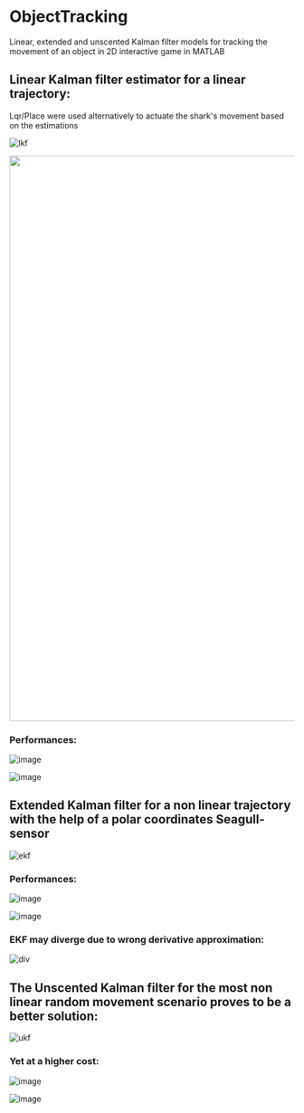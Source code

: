 # ObjectTracking
Linear, extended and unscented Kalman filter models for tracking the movement of an object in 2D interactive game in MATLAB

## Linear Kalman filter estimator for a linear trajectory:
Lqr/Place were used alternatively to actuate the shark's movement based on the estimations 


![lkf](https://user-images.githubusercontent.com/81184255/179504407-11330108-6403-45d3-b3c5-dfb5a9cc735d.gif)

<img src="https://user-images.githubusercontent.com/81184255/179504407-11330108-6403-45d3-b3c5-dfb5a9cc735d.gif" width="1000" height="1000"/>

### Performances: 

![image](https://user-images.githubusercontent.com/81184255/179503846-05b4d593-51a2-436c-98bc-dd6b6af85c88.png)

![image](https://user-images.githubusercontent.com/81184255/179503891-f7fc30a7-4693-4df2-b92d-ecbdb5cace05.png)


## Extended Kalman filter for a non linear trajectory with the help of a polar coordinates Seagull-sensor

![ekf](https://user-images.githubusercontent.com/81184255/179504427-cc6f5939-fa04-4080-9bfa-3db62bc611ab.gif)

### Performances: 

![image](https://user-images.githubusercontent.com/81184255/179504843-6e0cc412-f72b-492e-80b9-5cf73b9396ee.png)

![image](https://user-images.githubusercontent.com/81184255/179504868-80248a3e-bed6-4dbf-b2a3-17997683939a.png)


### EKF may diverge due to wrong derivative approximation:

![div](https://user-images.githubusercontent.com/81184255/179504661-1c1b513a-3f33-4f23-9dff-e86f4d63f3b3.gif)


## The Unscented Kalman filter for the most non linear random movement scenario proves to be a better solution:

![ukf](https://user-images.githubusercontent.com/81184255/179505178-7f32fcec-e6ec-4733-8cf6-e39c13a4b20b.gif)

### Yet at a higher cost:

![image](https://user-images.githubusercontent.com/81184255/179505243-8ac327ce-0883-43a6-8bb7-53b349e5cd03.png)

![image](https://user-images.githubusercontent.com/81184255/179505261-c53bde8e-b01c-4662-8f11-44aba3ce3f2b.png)




